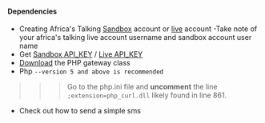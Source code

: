 #### Dependencies

- Creating Africa's Talking [Sandbox](https://account.sandbox.africastalking.com/login?page=/ ) account or [live](https://www.africastalking.com/) account
-Take note of your africa's talking live account username and sandbox account user name
- Get [Sandbox API_KEY](https://account.sandbox.africastalking.com/settings/apikey) / [Live API_KEY](https://account.africastalking.com/settings/apikey)
- [Download](http://docs.africastalking.com/smslibraries/php) the PHP gateway class
- Php ```--version 5 and above is recommended```

>>>Go to the php.ini file and **uncomment** the line `;extension=php_curl.dll` likely found in line 861.

- Check out how to send a simple sms
